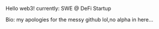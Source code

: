 Hello web3!
currently: SWE @ DeFi Startup 

Bio: my apologies for the messy github lol,no alpha in here... 
